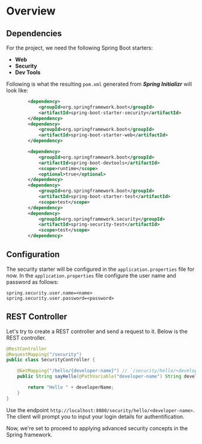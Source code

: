 # Overview

## Dependencies

For the project, we need the following Spring Boot starters:

  + **Web**
  + **Security**
  + **Dev Tools**

Following is what the resulting `pom.xml` generated from ***Spring Initializr*** will look like:

```xml
		<dependency>
			<groupId>org.springframework.boot</groupId>
			<artifactId>spring-boot-starter-security</artifactId>
		</dependency>
		<dependency>
			<groupId>org.springframework.boot</groupId>
			<artifactId>spring-boot-starter-web</artifactId>
		</dependency>

		<dependency>
			<groupId>org.springframework.boot</groupId>
			<artifactId>spring-boot-devtools</artifactId>
			<scope>runtime</scope>
			<optional>true</optional>
		</dependency>
		<dependency>
			<groupId>org.springframework.boot</groupId>
			<artifactId>spring-boot-starter-test</artifactId>
			<scope>test</scope>
		</dependency>
		<dependency>
			<groupId>org.springframework.security</groupId>
			<artifactId>spring-security-test</artifactId>
			<scope>test</scope>
		</dependency>
```

## Configuration

The security starter will be configured in the `application.properties` file for now. In the `application.properties` file configure the user name and password as follows:

```application.properties
spring.security.user.name=<name>
spring.security.user.password=<password>
```

## REST Controller

Let's try to create a REST controller and send a request to it. Below is the REST controller.

```java
@RestController
@RequestMapping("/security")
public class SecurityController {

    @GetMapping("/hello/{developer-name}") // `/security/hello/<developer-name>`
    public String sayHello(@PathVariable("developer-name") String developerName) {

        return "Hello " + developerName;
    }
}
```

Use the endpoint `http://localhost:8080/security/hello/<developer-name>`. The client will prompt you to input your login details for authentification.

Now, we're set to proceed to applying advanced security concepts in the Spring framework.
